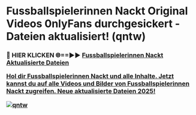 # Fussballspielerinnen Nackt Original Videos 0nlyFans durchgesickert - Dateien aktualisiert! (qntw)

<h3>🔴 HIER KLICKEN 🌐==►► <a href="https://tinyurl.com/h6vf6nb8" rel="nofollow">Fussballspielerinnen Nackt Aktualisierte Dateien

Hol dir Fussballspielerinnen Nackt und alle Inhalte. Jetzt kannst du auf alle Videos und Bilder von Fussballspielerinnen Nackt zugreifen. Neue aktualisierte Dateien 2025!

[![qntw](https://i.imgur.com/sD4kR3V.gif)](https://tinyurl.com/h6vf6nb8)
